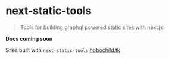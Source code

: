 # next-static-tools

> Tools for building graphql powered static sites with next.js

**Docs coming soon**

Sites built with `next-static-tools`
[hobochild.tk](https://hobochild.tk)
